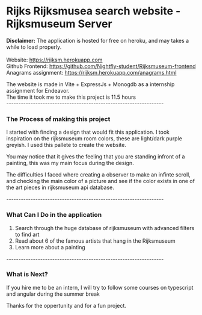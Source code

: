 ﻿# Rijks Rijksmusea search website - Rijksmuseum Server
 
 <b>Disclaimer:</b>
 The application is hosted for free on heroku, and may takes a while to load properly.<br/>
 <br/>
 Website: https://rijksm.herokuapp.com <br/>
 Github Frontend: https://github.com/Nightfly-student/Rijksmuseum-frontend <br/>
 Anagrams assignment: https://rijksm.herokuapp.com/anagrams.html <br/>
 
 The website is made in Vite + ExpressJs + Monogdb as a internship assignment for Endeavor. <br/>
 The time it took me to make this project is 11.5 hours <br/>
 -----------------------------------------------------------------<br/>
 ### The Process of making this project
 
I started with finding a design that would fit this application. I took inspiration on the rijksmuseum room colors, these are light/dark purple greyish. I used this pallete to create the website. <br/>
 
You may notice that it gives the feeling that you are standing infront of a painting, this was my main focus during the design.<br/>
 
The difficulties I faced where creating a observer to make an infinte scroll, and checking the main color of a picture and see if the color exists in one of the art pieces in rijksmuseum api database. <br/>

 -----------------------------------------------------------------<br/>
  ### What Can I Do in the application
  
  1. Search through the huge database of rijksmuseum with advanced filters to find art <br/>
  2. Read about 6 of the famous artists that hang in the Rijksmuseum <br/>
  3. Learn more about a painting <br/>
  
 -----------------------------------------------------------------<br/>
   ### What is Next?
   
  If you hire me to be an intern, I will try to follow some courses on typescript and angular during the summer break<br/>
  
  Thanks for the oppertunity and for a fun project.


 
 
 
